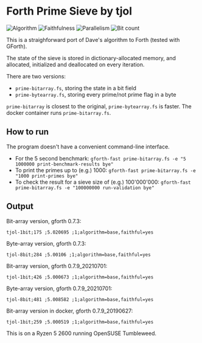 # Forth Prime Sieve by tjol

![Algorithm](https://img.shields.io/badge/Algorithm-base-green)
![Faithfulness](https://img.shields.io/badge/Faithful-no-yellowgreen)
![Parallelism](https://img.shields.io/badge/Parallel-no-green)
![Bit count](https://img.shields.io/badge/Bits-1-green)

This is a straighforward port of Dave's algorithm to Forth (tested with GForth).

The state of the sieve is stored in dictionary-allocated memory, and allocated,
initialized and deallocated on every iteration.

There are two versions:

 * `prime-bitarray.fs`, storing the state in a bit field
 * `prime-bytearray.fs`, storing every prime/not prime flag in a byte

`prime-bitarray` is closest to the original, `prime-bytearray.fs` is faster. The docker
container runs `prime-bitarray.fs`.

## How to run

The program doesn't have a convenient command-line interface.

 * For the 5 second benchmark: `gforth-fast prime-bitarray.fs -e "5 1000000 print-benchmark-results bye"`
 * To print the primes up to (e.g.) 1000: `gforth-fast prime-bitarray.fs -e "1000 print-primes bye"`
 * To check the result for a sieve size of (e.g.) 100'000'000: `gforth-fast prime-bitarray.fs -e "100000000 run-validation bye"`

## Output

Bit-array version, gforth 0.7.3:

    tjol-1bit;175 ;5.020695 ;1;algorithm=base,faithful=yes

Byte-array version, gforth 0.7.3:

    tjol-8bit;284 ;5.00106 ;1;algorithm=base,faithful=yes

Bit-array version, gforth 0.7.9_20210701:
    
    tjol-1bit;426 ;5.000673 ;1;algorithm=base,faithful=yes

Byte-array version, gforth 0.7.9_20210701:
    
    tjol-8bit;481 ;5.008582 ;1;algorithm=base,faithful=yes

Bit-array version in docker, gforth 0.7.9_20190627:

    tjol-1bit;259 ;5.000519 ;1;algorithm=base,faithful=yes

This is on a Ryzen 5 2600 running OpenSUSE Tumbleweed.
